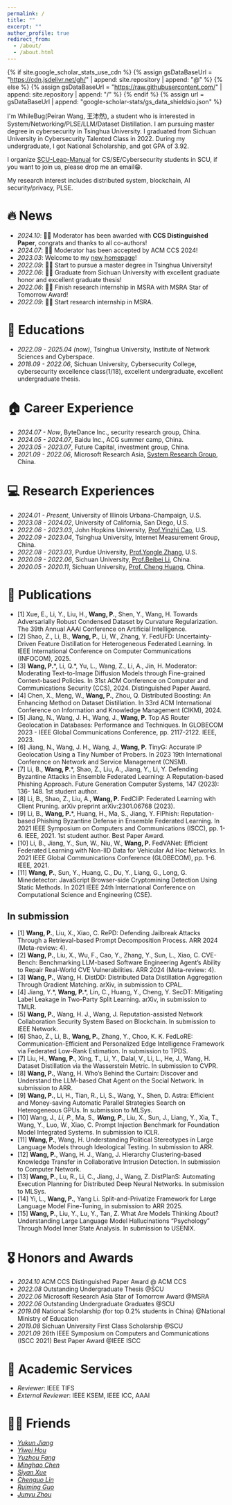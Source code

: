 ```yaml
---
permalink: /
title: ""
excerpt: ""
author_profile: true
redirect_from: 
  - /about/
  - /about.html
---
```


{% if site.google_scholar_stats_use_cdn %}
{% assign gsDataBaseUrl = "https://cdn.jsdelivr.net/gh/" | append: site.repository | append: "@" %}
{% else %}
{% assign gsDataBaseUrl = "https://raw.githubusercontent.com/" | append: site.repository | append: "/" %}
{% endif %}
{% assign url = gsDataBaseUrl | append: "google-scholar-stats/gs_data_shieldsio.json" %}

<span class='anchor' id='about-me'></span>

I'm WhileBug(Peiran Wang, 王沛然), a student who is interested in System/Networking/PLSE/LLM/Dataset Distillation. I am pursuing master degree in cybersecurity in Tsinghua University. I graduated from Sichuan University in Cybersecurity Talented Class in 2022. During my undergraduate, I got National Scholarship, and got GPA of 3.92. 

I organize [SCU-Leap-Manual](https://scu-cs-runner.github.io/SurviveSCUManual/) for CS/SE/Cybersecurity students in SCU, if you want to join us, please drop me an email😁.

My research interest includes distributed system, blockchain, AI security/privacy, PLSE.


# 🔥 News
- *2024.10*: 🎉🎉 Moderator has been awarded with **CCS Distinguished Paper**, congrats and thanks to all co-authors!
- *2024.07*: 🎉🎉 Moderator has been accepted by ACM CCS 2024!
- *2023.03*: Welcome to my [new homepage](https://whilebug.github.io)!
- *2022.09*: 🎉🎉 Start to pursue a master degree in Tsinghua University!
- *2022.06*: 🎉🎉 Graduate from Sichuan University with excellent graduate honor and excellent graduate thesis!
- *2022.06*: 🎉🎉 Finish research internship in MSRA with MSRA Star of Tomorrow Award!
- *2022.09*: 🎉🎉 Start research internship in MSRA.


# 📖 Educations
- *2022.09 - 2025.04 (now)*, Tsinghua University, Institute of Network Sciences and Cyberspace. 
- *2018.09 - 2022.06*, Sichuan University, Cybersecurity College, cybersecurity excellence class(1/18), excellent undergraduate, excellent undergraduate thesis. 

# 🏠 Career Experience
- *2024.07 - Now*, ByteDance Inc., security research group, China.
- *2024.05 - 2024.07*, Baidu Inc., ACG summer camp, China.
- *2023.05 - 2023.07*, Future Capital, investment group, China.
- *2021.09 - 2022.06*, Microsoft Research Asia, [System Research Group](https://www.microsoft.com/en-us/research/group/systems-and-networking-research-group-asia/), China.


# 💻 Research Experiences
- *2024.01 - Present*, University of Illinois Urbana-Champaign, U.S.
- *2023.08 - 2024.02*, University of California, San Diego, U.S.
- *2022.06 - 2023.03*, John Hopkins University, [Prof.Yinzhi Cao](https://yinzhicao.org/), U.S.
- *2022.09 - 2023.04*, Tsinghua University, Internet Measurement Group, China.
- *2022.08 - 2023.03*, Purdue University, [Prof.Yongle Zhang](https://yonglezh-purdue.github.io/), U.S.
- *2020.09 - 2022.06*, Sichuan University, [Prof.Beibei Li](https://li-beibei.github.io/), China.
- *2020.05 - 2020.11*, Sichuan University, [Prof. Cheng Huang](https://chenghuang.org/), China.

# 📝 Publications 

- [1] Xue, E., Li, Y., Liu, H., **Wang, P.**, Shen, Y., Wang, H. Towards Adversarially Robust Condensed Dataset by Curvature Regularization. The 39th Annual AAAI Conference on Artificial Intelligence. 
- [2] Shao, Z., Li, B., **Wang, P.**, Li, W., Zhang, Y. FedUFD: Uncertainty-Driven Feature Distillation for Heterogeneous Federated Learning. In IEEE International Conference on Computer Communications (INFOCOM), 2025. 
- [3] **Wang, P.**\*, Li, Q.\*, Yu, L., Wang, Z., Li, A., Jin, H. Moderator: Moderating Text-to-Image Diffusion Models through Fine-grained Context-based Policies. In 31st ACM Conference on Computer and Communications Security (CCS), 2024. Distinguished Paper Award. 
- [4] Chen, X., Meng, W., **Wang, P.**, Zhou, Q. Distributed Boosting: An Enhancing Method on Dataset Distillation. In 33rd ACM International Conference on Information and Knowledge Management (CIKM), 2024. 
- [5] Jiang, N., Wang, J. H., Wang, J., **Wang, P.** Top AS Router Geolocation in Databases: Performance and Techniques. In GLOBECOM 2023 - IEEE Global Communications Conference, pp. 2117-2122. IEEE, 2023. 
- [6] Jiang, N., Wang, J. H., Wang, J., **Wang, P.** TinyG: Accurate IP Geolocation Using a Tiny Number of Probers. In 2023 19th International Conference on Network and Service Management (CNSM). 
- [7] Li, B., **Wang, P.***, Shao, Z., Liu, A., Jiang, Y., Li, Y. Defending Byzantine Attacks in Ensemble Federated Learning: A Reputation-based Phishing Approach. Future Generation Computer Systems, 147 (2023): 136- 148. 1st student author. 
- [8] Li, B., Shao, Z., Liu, A., **Wang, P.** FedCliP: Federated Learning with Client Pruning. arXiv preprint arXiv:2301.06768 (2023). 
- [9] Li, B., **Wang, P.***, Huang, H., Ma, S., Jiang, Y. FlPhish: Reputation-based Phishing Byzantine Defense in Ensemble Federated Learning. In 2021 IEEE Symposium on Computers and Communications (ISCC), pp. 1-6. IEEE, 2021. 1st student author. Best Paper Award. 
- [10] Li, B., Jiang, Y., Sun, W., Niu, W., **Wang, P.** FedVANet: Efficient Federated Learning with Non-IID Data for Vehicular Ad Hoc Networks. In 2021 IEEE Global Communications Conference (GLOBECOM), pp. 1-6. IEEE, 2021. 
- [11] **Wang, P.**, Sun, Y., Huang, C., Du, Y., Liang, G., Long, G. Minedetector: JavaScript Browser-side Cryptomining Detection Using Static Methods. In 2021 IEEE 24th International Conference on Computational Science and Engineering (CSE).

## In submission

- [1] **Wang, P.**, Liu, X., Xiao, C. RePD: Defending Jailbreak Attacks Through a Retrieval-based Prompt Decomposition Process. ARR 2024 (Meta-review: 4). 
- [2] **Wang, P.**, Liu, X., Wu, F., Cao, Y., Zhang, Y., Sun, L., Xiao, C. CVE-Bench: Benchmarking LLM-based Software Engineering Agent’s Ability to Repair Real-World CVE Vulnerabilities. ARR 2024 (Meta-review: 4). 
- [3] **Wang, P.**, Wang, H. DistDD: Distributed Data Distillation Aggregation Through Gradient Matching. arXiv, in submission to CPAL. 
- [4] Jiang, Y.\*, **Wang, P.**\*, Lin, C., Huang, Y., Cheng, Y. SecDT: Mitigating Label Leakage in Two-Party Split Learning. arXiv, in submission to TMLR. 
- [5] **Wang, P.**, Wang, H. J., Wang, J. Reputation-assisted Network Collaboration Security System Based on Blockchain. In submission to IEEE Network. 
- [6] Shao, Z., Li, B., **Wang, P.**, Zhang, Y., Choo, K. K. FedLoRE: Communication-Efficient and Personalized Edge Intelligence Framework via Federated Low-Rank Estimation. In submission to TPDS. 
- [7] Liu, H., **Wang, P.**, Xing, T., Li, Y., Dalal, V., Li, L., He, J., Wang, H. Dataset Distillation via the Wasserstein Metric. In submission to CVPR. 
- [8] **Wang, P.**, Wang, H. Who’s Behind the Curtain: Discover and Understand the LLM-based Chat Agent on the Social Network. In submission to ARR. 
- [9] **Wang, P.**, Li, H., Tian, R., Li, S., Wang, Y., Shen, D. Astra: Efficient and Money-saving Automatic Parallel Strategies Search on Heterogeneous GPUs. In submission to MLSys. 
- [10] Wang, J.*, Li, P.*, Ma, S.*, **Wang, P.***, Liu, X., Sun, J., Liang, Y., Xia, T., Wang, Y., Luo, W., Xiao, C. Prompt Injection Benchmark for Foundation Model Integrated Systems. In submission to ICLR. 
- [11] **Wang, P.**, Wang, H. Understanding Political Stereotypes in Large Language Models through Ideological Testing. In submission to ARR. 
- [12] **Wang, P.**, Wang, H. J., Wang, J. Hierarchy Clustering-based Knowledge Transfer in Collaborative Intrusion Detection. In submission to Computer Network. 
- [13] **Wang, P.**, Lu, R., Li, C., Jiang, J., Wang, Z. DistPlanS: Automating Execution Planning for Distributed Deep Neural Networks. In submission to MLSys. 
- [14] Yi, L., **Wang, P.**, Yang Li. Split-and-Privatize Framework for Large Language Model Fine-Tuning, in submission to ARR 2025. 
- [15] **Wang, P.**, Liu, Y., Lu, Y., Tan, Z. What Are Models Thinking About? Understanding Large Language Model Hallucinations “Psychology” Through Model Inner State Analysis. In submission to USENIX.

# 🎖 Honors and Awards
- *2024.10* ACM CCS Distinguished Paper Award @ ACM CCS
- *2022.08* Outstanding Undergraduate Thesis @SCU
- *2022.06* Microsoft Research Asia Star of Tomorrow Award @MSRA
- *2022.06* Outstanding Undergraduate Graduates @SCU
- *2019.08* National Scholarship (for top 0.2% students in China) @National Ministry of Education 
- *2019.08* Sichuan University First Class Scholarship  @SCU
- *2021.09* 26th IEEE Symposium on Computers and Communications (ISCC 2021) Best Paper Award @IEEE ISCC

# 📰 Academic Services
- *Reviewer*: IEEE TIFS
- *External Reviewer*: IEEE KSEM, IEEE ICC, AAAI

# 💃🏻 Friends
- [*Yukun Jiang*](https://ashbringer0926.github.io/)
- [*Yiwei Hou*](https://m1llie.tech/)
- [*Yuzhou Fang*](https://about.chares.me/)
- [*Minghao Chen*](https://minhal.me/)
- [*Siyan Xue*](https://xuesyn.github.io/)
- [*Chenguo Lin*](https://chenguolin.github.io/)
- [*Ruiming Guo*](https://guoruiming.com/)
- [*Junyu Zhou*](blog.junyu33.me)